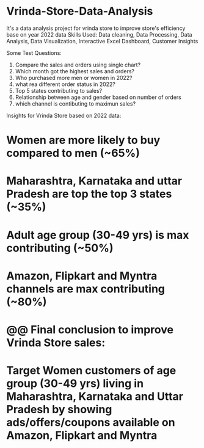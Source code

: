 # Vrinda-Store-Data-Analysis
It's a data analysis project for vrinda store to improve store's efficiency base on year 2022 data
Skills Used: Data cleaning, Data Processing, Data Analysis, Data Visualization, Interactive Excel Dashboard, Customer Insights

Some Test Questions:
1. Compare the sales and orders using single chart?
2. Which month got the highest sales and orders?
3. Who purchased more men or women in 2022?
4. what rea different order status in 2022?
5. Top 5 states contributing to sales?
6. Relationship between age and gender based on number of orders
7. which channel is contibuting to maximun sales?


Insights for Vrinda Store based on 2022 data:

# Women are more likely to buy compared to men (~65%)
# Maharashtra, Karnataka and uttar Pradesh are top the top 3 states (~35%)
# Adult age group (30-49 yrs) is max contributing (~50%)
# Amazon, Flipkart and Myntra channels are max contributing (~80%)

# @@ Final conclusion to improve Vrinda Store sales:
# Target Women customers of age group (30-49 yrs) living in Maharashtra, Karnataka and Uttar Pradesh by showing ads/offers/coupons available on Amazon, Flipkart and Myntra
